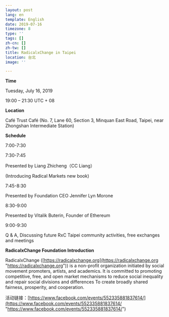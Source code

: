 ```yaml
---
layout: post
lang: en
template: English
date: 2019-07-16
timezone: 8
type: ''
tags: []
zh-cn: []
zh-tw: []
title: RadicalxChange in Taipei
location: 台北
image: ''

---
```

**Time**

Tuesday, July 16, 2019

19:00 – 21:30 UTC + 08

**Location**

Café Trust Café (No. 7, Lane 60, Section 3, Minquan East Road, Taipei, near Zhongshan Intermediate Station)

**Schedule**

7:00-7:30

7:30-7:45

Presented by Liang Zhicheng（CC Liang）

(Introducing Radical Markets new book)

7:45-8:30

Presented by Foundation CEO Jennifer Lyn Morone

8:30-9:00

Presented by Vitalik Buterin, Founder of Ethereum

9:00-9:30

Q & A, Discussing future RxC Taipei community activities, free exchanges and meetings

**RadicalxChange Foundation Introduction**

RadicalxChange ([https://radicalxchange.org](https://radicalxchange.org "https://radicalxchange.org")) is a non-profit organization initiated by social movement promoters, artists, and academics. It is committed to promoting competitive, free, and open market mechanisms to reduce social inequality and repair social divisions and differences To create broadly shared fairness, prosperity, and cooperation.

活动链接：[https://www.facebook.com/events/552335881837614/](https://www.facebook.com/events/552335881837614/ "https://www.facebook.com/events/552335881837614/")
